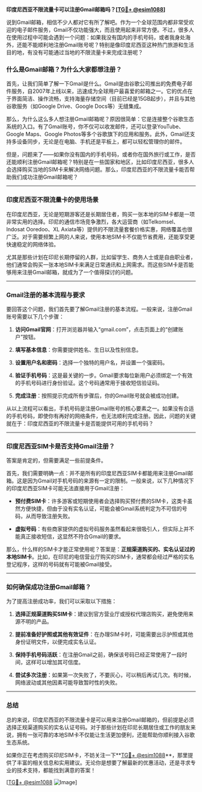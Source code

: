 **印度尼西亚不限流量卡可以注册Gmail邮箱吗？[[TG💪+ @esim1088](https://t.me/s/esim1088)]**

说到Gmail邮箱，相信不少人都对它有所了解吧。作为一个全球范围内都非常受欢迎的电子邮件服务，Gmail不仅功能强大，而且使用起来非常方便。不过，很多人在使用过程中可能会遇到一个问题：如果我没有国内的手机号码，或者我身处海外，还能不能顺利地注册Gmail账号呢？特别是像印度尼西亚这种热门旅游和生活目的地，有没有可能通过当地的不限流量卡来完成注册呢？

### **什么是Gmail邮箱？为什么大家都想注册？**

首先，让我们简单了解一下Gmail是什么。Gmail是由谷歌公司推出的免费电子邮件服务，自2007年上线以来，迅速成为全球用户最喜爱的邮箱之一。它的优点在于界面简洁、操作流畅，支持海量存储空间（目前已经是15GB起步），并且与其他谷歌服务（如Google Drive、Google Docs等）无缝集成。

那么，为什么这么多人想注册Gmail邮箱呢？原因很简单：它是连接整个谷歌生态系统的入口。有了Gmail账号，你不仅可以收发邮件，还可以登录YouTube、Google Maps、Google Photos等多个谷歌旗下的应用和服务。此外，Gmail还支持多设备同步，无论是在电脑、手机还是平板上，都可以轻松管理你的邮件。

但是，问题来了——如果你没有国内的手机号码，或者你在国外旅行或工作，是否还能顺利注册Gmail邮箱呢？特别是在一些国家和地区，比如印度尼西亚，很多人会选择购买当地的SIM卡来解决网络问题。那么，印度尼西亚的不限流量卡能否帮助我们成功注册Gmail邮箱呢？

---

### **印度尼西亚不限流量卡的使用场景**

在印度尼西亚，无论是短期游客还是长期居住者，购买一张本地的SIM卡都是一项非常实用的选择。印尼的通信市场竞争激烈，各大运营商（如Telkomsel、Indosat Ooredoo、XL Axiata等）提供的不限流量套餐价格实惠，网络覆盖也很广泛。对于需要频繁上网的人来说，使用本地SIM卡不仅能节省费用，还能享受更快速稳定的网络体验。

尤其是那些计划在印尼长期停留的人群，比如留学生、商务人士或是自由职业者，他们通常会购买一张本地SIM卡来满足日常通讯和上网需求。而这些SIM卡是否能够用来注册Gmail邮箱，就成为了一个值得探讨的问题。

---

### **Gmail注册的基本流程与要求**

要回答这个问题，我们首先要了解Gmail注册的基本流程。一般来说，注册Gmail账号需要以下几个步骤：

1. **访问Gmail官网**：打开浏览器并输入“gmail.com”，点击页面上的“创建账户”按钮。
   
2. **填写基本信息**：你需要提供姓名、生日以及性别信息。

3. **设置用户名和密码**：选择一个独特的用户名，并设置一个强密码。

4. **验证手机号码**：这是最关键的一步。Gmail要求每位新用户必须绑定一个有效的手机号码进行身份验证。这个号码通常用于接收短信验证码。

5. **完成注册**：按照提示完成所有步骤后，你的Gmail账号就会被成功创建。

从以上流程可以看出，手机号码是注册Gmail账号的核心要素之一。如果没有合适的手机号码，即使你有再好的网络条件，也无法顺利完成注册。因此，问题的关键就在于：印度尼西亚的不限流量卡是否能提供可用的手机号码？

---

### **印度尼西亚SIM卡是否支持Gmail注册？**

答案是肯定的，但需要满足一些前提条件。

首先，我们需要明确一点：并不是所有的印度尼西亚SIM卡都能用来注册Gmail邮箱。这是因为Gmail对手机号码的来源有一定的限制。一般来说，以下几种情况下的印度尼西亚SIM卡可能无法直接用于Gmail注册：

- **预付费SIM卡**：许多游客或短期使用者会选择购买预付费的SIM卡，这类卡虽然方便快捷，但由于没有实名认证，可能会被Gmail系统判定为不可信的号码，从而导致注册失败。
  
- **虚拟号码**：有些商家提供的虚拟号码服务虽然看起来很吸引人，但实际上并不能真正接收短信，这显然不符合Gmail的要求。

那么，什么样的SIM卡才能正常使用呢？答案是：**正规渠道购买的、实名认证过的本地SIM卡**。比如，在印尼的电信营业厅购买的SIM卡，通常都会经过严格的实名登记程序，这样的号码就有可能被Gmail接受。

---

### **如何确保成功注册Gmail邮箱？**

为了提高注册成功率，我们可以采取以下措施：

1. **选择正规渠道购买SIM卡**：建议到官方营业厅或授权代理店购买，避免使用来源不明的产品。

2. **提前准备好护照或其他有效证件**：在办理SIM卡时，可能需要出示护照或其他身份证明文件，以便完成实名认证。

3. **保持手机号码活跃**：在注册Gmail之前，确保该号码已经正常使用了一段时间，这样可以增加其可信度。

4. **尝试多次注册**：如果第一次失败了，不要灰心，可以稍后再试几次。有时候，网络波动或其他因素可能导致暂时性的失败。

---

### **总结**

总的来说，印度尼西亚的不限流量卡是可以用来注册Gmail邮箱的，但前提是必须选择正规渠道购买的实名认证号码。对于那些计划在印尼长期居住或工作的朋友来说，拥有一张可靠的本地SIM卡不仅能让生活更加便利，还能帮助你顺利接入谷歌生态系统。

如果你正在考虑购买印尼SIM卡，不妨关注一下**[TG💪+ @esim1088](https://t.me/s/esim1088)**，那里提供了丰富的相关信息和实用建议。无论你是想要了解最新的优惠活动，还是寻求专业的技术支持，都能找到满意的答案！

[[TG💪+ @esim1088](https://t.me/s/esim1088) ![Image](https://i.postimg.cc/4NQfJmqS/Snipaste-2025-05-13-00-14-12.png)]